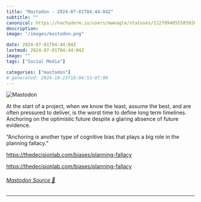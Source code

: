 ```yaml
---
title: "Mastodon - 2024-07-01T04:44:04Z"
subtitle: ""
canonical: https://hachyderm.io/users/mweagle/statuses/112709405558592642
description:
image: "/images/mastodon.png"

date: 2024-07-01T04:44:04Z
lastmod: 2024-07-01T04:44:04Z
image: ""
tags: ["Social Media"]

categories: ["mastodon"]
# generated: 2024-10-23T18:04:53-07:00
---
```

![Mastodon](/images/mastodon.png)

<p>At the start of a project, when we know the least, assume the best, and are often pressured to deliver, is the worst time to define long term timelines. Anchoring on the optimistic future despite a glaring absence of future evidence.</p><p>“Anchoring is another type of cognitive bias that plays a big role in the planning fallacy.”</p><p><a href="https://thedecisionlab.com/biases/planning-fallacy" target="_blank" rel="nofollow noopener noreferrer" translate="no"><span class="invisible">https://</span><span class="ellipsis">thedecisionlab.com/biases/plan</span><span class="invisible">ning-fallacy</span></a> </p><p><a href="https://thedecisionlab.com/biases/planning-fallacy" target="_blank" rel="nofollow noopener noreferrer" translate="no"><span class="invisible">https://</span><span class="ellipsis">thedecisionlab.com/biases/plan</span><span class="invisible">ning-fallacy</span></a></p>


###### [Mastodon Source 🐘](https://hachyderm.io/@mweagle/112709405558592642)

___

